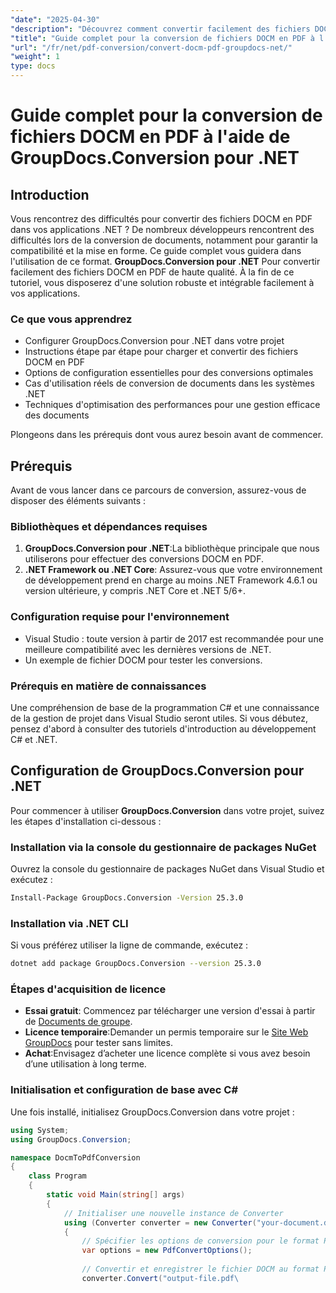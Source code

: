 ```yaml
---
"date": "2025-04-30"
"description": "Découvrez comment convertir facilement des fichiers DOCM en PDF avec GroupDocs.Conversion pour .NET, en garantissant la compatibilité et en préservant la mise en forme. Idéal pour les développeurs .NET."
"title": "Guide complet pour la conversion de fichiers DOCM en PDF à l'aide de GroupDocs.Conversion pour .NET"
"url": "/fr/net/pdf-conversion/convert-docm-pdf-groupdocs-net/"
"weight": 1
type: docs
---
```

# Guide complet pour la conversion de fichiers DOCM en PDF à l'aide de GroupDocs.Conversion pour .NET

## Introduction

Vous rencontrez des difficultés pour convertir des fichiers DOCM en PDF dans vos applications .NET ? De nombreux développeurs rencontrent des difficultés lors de la conversion de documents, notamment pour garantir la compatibilité et la mise en forme. Ce guide complet vous guidera dans l'utilisation de ce format. **GroupDocs.Conversion pour .NET** Pour convertir facilement des fichiers DOCM en PDF de haute qualité. À la fin de ce tutoriel, vous disposerez d'une solution robuste et intégrable facilement à vos applications.

### Ce que vous apprendrez
- Configurer GroupDocs.Conversion pour .NET dans votre projet
- Instructions étape par étape pour charger et convertir des fichiers DOCM en PDF
- Options de configuration essentielles pour des conversions optimales
- Cas d'utilisation réels de conversion de documents dans les systèmes .NET
- Techniques d'optimisation des performances pour une gestion efficace des documents

Plongeons dans les prérequis dont vous aurez besoin avant de commencer.

## Prérequis

Avant de vous lancer dans ce parcours de conversion, assurez-vous de disposer des éléments suivants :

### Bibliothèques et dépendances requises
1. **GroupDocs.Conversion pour .NET**:La bibliothèque principale que nous utiliserons pour effectuer des conversions DOCM en PDF.
2. **.NET Framework ou .NET Core**: Assurez-vous que votre environnement de développement prend en charge au moins .NET Framework 4.6.1 ou version ultérieure, y compris .NET Core et .NET 5/6+.

### Configuration requise pour l'environnement
- Visual Studio : toute version à partir de 2017 est recommandée pour une meilleure compatibilité avec les dernières versions de .NET.
- Un exemple de fichier DOCM pour tester les conversions.

### Prérequis en matière de connaissances
Une compréhension de base de la programmation C# et une connaissance de la gestion de projet dans Visual Studio seront utiles. Si vous débutez, pensez d'abord à consulter des tutoriels d'introduction au développement C# et .NET.

## Configuration de GroupDocs.Conversion pour .NET

Pour commencer à utiliser **GroupDocs.Conversion** dans votre projet, suivez les étapes d'installation ci-dessous :

### Installation via la console du gestionnaire de packages NuGet
Ouvrez la console du gestionnaire de packages NuGet dans Visual Studio et exécutez :

```bash
Install-Package GroupDocs.Conversion -Version 25.3.0
```

### Installation via .NET CLI
Si vous préférez utiliser la ligne de commande, exécutez :

```bash
dotnet add package GroupDocs.Conversion --version 25.3.0
```

### Étapes d'acquisition de licence
- **Essai gratuit**: Commencez par télécharger une version d'essai à partir de [Documents de groupe](https://releases.groupdocs.com/conversion/net/).
- **Licence temporaire**:Demander un permis temporaire sur le [Site Web GroupDocs](https://purchase.groupdocs.com/temporary-license/) pour tester sans limites.
- **Achat**:Envisagez d’acheter une licence complète si vous avez besoin d’une utilisation à long terme.

### Initialisation et configuration de base avec C#
Une fois installé, initialisez GroupDocs.Conversion dans votre projet :

```csharp
using System;
using GroupDocs.Conversion;

namespace DocmToPdfConversion
{
    class Program
    {
        static void Main(string[] args)
        {
            // Initialiser une nouvelle instance de Converter
            using (Converter converter = new Converter("your-document.dcom"))
            {
                // Spécifier les options de conversion pour le format PDF
                var options = new PdfConvertOptions();
                
                // Convertir et enregistrer le fichier DOCM au format PDF
                converter.Convert("output-file.pdf\